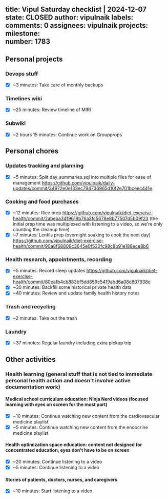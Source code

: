 title:	Vipul Saturday checklist | 2024-12-07
state:	CLOSED
author:	vipulnaik
labels:	
comments:	0
assignees:	vipulnaik
projects:	
milestone:	
number:	1783
--
## Personal projects

### Devops stuff

- [x] ~3 minutes: Take care of monthly backups

### Timelines wiki

- [x] ~25 minutes: Review timeline of MIRI

### Subwiki

- [x] ~2 hours 15 minutes: Continue work on Groupprops

## Personal chores

### Updates tracking and planning

- [x] ~5 minutes: Split day_summaries.sql into multiple files for ease of management https://github.com/vipulnaik/daily-updates/commit/34972e0e133ec794736965d10f2e701bceec441e

### Cooking and food purchases

- [x] ~12 minutes: Rice prep https://github.com/vipulnaik/diet-exercise-health/commit/2abeba34f9618b76a3fc5678e8b77507d5b09f23 (the initial prep time was multiplexed with listening to a video, so we're only counting the cleanup time)
- [x] ~7 minutes: Lentils prep (overnight soaking to cook the next day) https://github.com/vipulnaik/diet-exercise-health/commit/90a8f68809c3645e0f520fc98c8b91e188ece8b6

### Health research, appointments, recording

- [x] ~5 minutes: Record sleep updates https://github.com/vipulnaik/diet-exercise-health/commit/80eafb4cb883bf5dd859c5419abd6a08e807938e
- [x] ~30 minutes: Backfill some historical private health data
- [x] ~40 minutes: Review and update family health history notes

### Trash and recycling

- [x] ~2 minutes: Take out the trash

### Laundry

- [x] ~37 minutes: Regular laundry including extra pickup trip

## Other activities

### Health learning (general stuff that is not tied to immediate personal health action and doesn't involve active documentation work)

#### Medical school curriculum education: Ninja Nerd videos (focused learning with eyes on screen for the most part)

- [x] ~10 minutes: Continue watching new content from the cardiovascular medicine playlist
- [x] ~5 minutes: Continue watching new content from the endocrine medicine playlist

#### Health optimization space education: content not designed for concentrated education, eyes don't have to be on screen

- [x] ~20 minutes: Continue listening to a video
- [x] ~5 minutes: Continue listening to a video

#### Stories of patients, doctors, nurses, and caregivers

- [x] ~10 minutes: Start listening to a video
